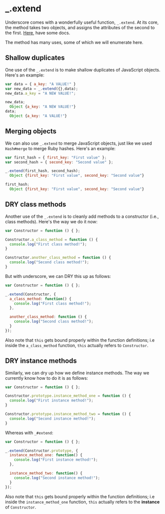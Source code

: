 # _.extend

Underscore comes with a wonderfully useful function, `_.extend`. At its core, the method takes two objects, and assigns the attributes of the second to the first. [Here][underscore-extend], have some docs.

The method has many uses, some of which we will enumerate here.

[underscore-extend]: http://underscorejs.org/#extend

## Shallow duplicates
One use of the `_.extend` is to make shallow duplicates of JavaScript objects. Here's an example:

```javascript
var data = { a_key: "A VALUE!" }
var new_data = _.extend({},data);
new_data.a_key = "A NEW VALUE!";

new_data;
  Object {a_key: "A NEW VALUE!"}
data;
  Object {a_key: "A VALUE!"}
```

## Merging objects
We can also use `_.extend` to merge JavaScript objects, just like we used `Hash#merge` to merge Ruby hashes. Here's an example:

```javascript
var first_hash = { first_key: "First value" };
var second_hash = { second_key: "Second value" };

_.extend(first_hash, second_hash);
  Object {first_key: "First value", second_key: "Second value"}

first_hash;
  Object {first_key: "First value", second_key: "Second value"}
```

## DRY class methods
Another use of the `_.extend` is to cleanly add methods to a constructor (i.e., class methods). Here's the way we do it now:

```javascript
var Constructor = function () { };

Constructor.a_class_method = function () {
  console.log("First class method!");
}

Constructor.another_class_method = function () {
  console.log("Second class method!");
}
```

But with underscore, we can DRY this up as follows:
```javascript
var Constructor = function () { };

_.extend(Constructor, {
  a_class_method: function() {
    console.log("First class method!");
  },

  another_class_method: function () {
    console.log("Second class method!");
  }
});
```

Also note that `this` gets bound properly within the function definitions; i.e inside the `a_class_method` function, `this` actually refers to `Constructor`.

## DRY instance methods
Similarly, we can dry up how we define instance methods. The way we currently know how to do it is as follows:

```javascript
var Constructor = function () { };

Constructor.prototype.instance_method_one = function () {
  console.log("First instance method!");
}

Constructor.prototype.instance_method_two = function () {
  console.log("Second instance method!");
}
```

Whereas with `_#extend`:
```javascript
var Constructor = function () { };

_.extend(Constructor.prototype, {
  instance_method_one: function() {
    console.log("First instance method!");
  },

  instance_method_two: function() {
    console.log("Second instance method!");
  }
});
```

Also note that `this` gets bound properly within the function definitions; i.e inside the `instance_method_one` function, `this` actually refers to the **instance** of `Constructor`.
